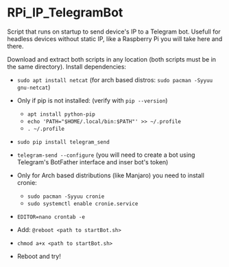 # RPi_IP_TelegramBot
Script that runs on startup to send device's IP to a Telegram bot. Usefull for headless devices without static IP, like a Raspberry Pi you will take here and there.

Download and extract both scripts in any location (both scripts must be in the same directory).
Install dependencies:
  - `sudo apt install netcat` (for arch based distros: `sudo pacman -Syyuu gnu-netcat`)
  - Only if pip is not installed: (verify with `pip --version`)
    - `apt install python-pip`
    - `echo 'PATH="$HOME/.local/bin:$PATH"' >> ~/.profile`
    - `. ~/.profile`
  - `sudo pip install telegram_send`
  - `telegram-send --configure` (you will need to create a bot using Telegram's BotFather interface and inser bot's token)
  
  - Only for Arch based distributions (like Manjaro) you need to install cronie:
    - `sudo pacman -Syyuu cronie`
    - `sudo systemctl enable cronie.service`
  - `EDITOR=nano crontab -e`
  - Add: `@reboot <path to startBot.sh>`
  - `chmod a+x <path to startBot.sh>`
  - Reboot and try!
